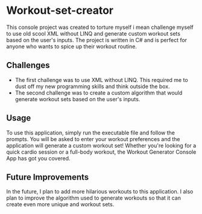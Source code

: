 # Workout-set-creator

This console project was created to torture myself i mean challenge myself to use old scool XML without LINQ and generate custom workout sets based on the user's inputs. The project is written in C# and is perfect for anyone who wants to spice up their workout routine.

## Challenges
- The first challenge was to use XML without LINQ. This required me to dust off my new programming skills and think outside the box.
- The second challenge was to create a custom algorithm that would generate workout sets based on the user's inputs.

## Usage

To use this application, simply run the executable file and follow the prompts. You will be asked to enter your workout preferences and the application will generate a custom workout set! Whether you're looking for a quick cardio session or a full-body workout, the Workout Generator Console App has got you covered.

## Future Improvements

In the future, I plan to add more hilarious workouts to this application. I also plan to improve the algorithm used to generate workouts so that it can create even more unique and workout sets.
